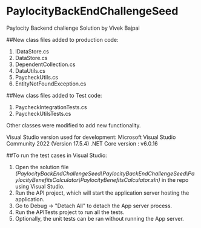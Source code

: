 # PaylocityBackEndChallengeSeed
Paylocity Backend challenge Solution by Vivek Bajpai

##New class files added to production code:
1) IDataStore.cs
2) DataStore.cs
3) DependentCollection.cs
4) DataUtils.cs
5) PaycheckUtils.cs
6) EntityNotFoundException.cs

##New class files added to Test code:
1) PaycheckIntegrationTests.cs
2) PaycheckUtilsTests.cs

Other classes were modified to add new functionality.

Visual Studio version used for development: Microsoft Visual Studio Community 2022 (Version 17.5.4)
.NET Core version : v6.0.16 

##To run the test cases in Visual Studio:
1) Open the solution file _(PaylocityBackEndChallengeSeed\PaylocityBackEndChallengeSeed\PaylocityBenefitsCalculator\PaylocityBenefitsCalculator.sln)_ in the repo using Visual Studio.
2) Run the API project, which will start the application server hosting the application.
3) Go to  Debug -> "Detach All" to detach the App server process.
4) Run the APITests project to run all the tests.
5) Optionally, the unit tests can be ran without running the App server.
